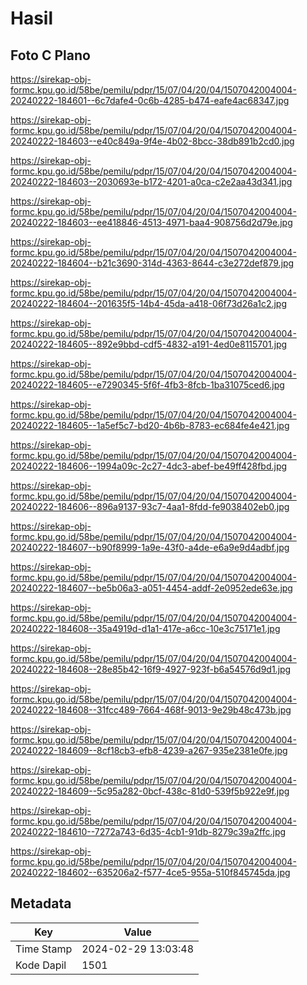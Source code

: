 # Hasil

## Foto C Plano

https://sirekap-obj-formc.kpu.go.id/58be/pemilu/pdpr/15/07/04/20/04/1507042004004-20240222-184601--6c7dafe4-0c6b-4285-b474-eafe4ac68347.jpg

https://sirekap-obj-formc.kpu.go.id/58be/pemilu/pdpr/15/07/04/20/04/1507042004004-20240222-184603--e40c849a-9f4e-4b02-8bcc-38db891b2cd0.jpg

https://sirekap-obj-formc.kpu.go.id/58be/pemilu/pdpr/15/07/04/20/04/1507042004004-20240222-184603--2030693e-b172-4201-a0ca-c2e2aa43d341.jpg

https://sirekap-obj-formc.kpu.go.id/58be/pemilu/pdpr/15/07/04/20/04/1507042004004-20240222-184603--ee418846-4513-4971-baa4-908756d2d79e.jpg

https://sirekap-obj-formc.kpu.go.id/58be/pemilu/pdpr/15/07/04/20/04/1507042004004-20240222-184604--b21c3690-314d-4363-8644-c3e272def879.jpg

https://sirekap-obj-formc.kpu.go.id/58be/pemilu/pdpr/15/07/04/20/04/1507042004004-20240222-184604--201635f5-14b4-45da-a418-06f73d26a1c2.jpg

https://sirekap-obj-formc.kpu.go.id/58be/pemilu/pdpr/15/07/04/20/04/1507042004004-20240222-184605--892e9bbd-cdf5-4832-a191-4ed0e8115701.jpg

https://sirekap-obj-formc.kpu.go.id/58be/pemilu/pdpr/15/07/04/20/04/1507042004004-20240222-184605--e7290345-5f6f-4fb3-8fcb-1ba31075ced6.jpg

https://sirekap-obj-formc.kpu.go.id/58be/pemilu/pdpr/15/07/04/20/04/1507042004004-20240222-184605--1a5ef5c7-bd20-4b6b-8783-ec684fe4e421.jpg

https://sirekap-obj-formc.kpu.go.id/58be/pemilu/pdpr/15/07/04/20/04/1507042004004-20240222-184606--1994a09c-2c27-4dc3-abef-be49ff428fbd.jpg

https://sirekap-obj-formc.kpu.go.id/58be/pemilu/pdpr/15/07/04/20/04/1507042004004-20240222-184606--896a9137-93c7-4aa1-8fdd-fe9038402eb0.jpg

https://sirekap-obj-formc.kpu.go.id/58be/pemilu/pdpr/15/07/04/20/04/1507042004004-20240222-184607--b90f8999-1a9e-43f0-a4de-e6a9e9d4adbf.jpg

https://sirekap-obj-formc.kpu.go.id/58be/pemilu/pdpr/15/07/04/20/04/1507042004004-20240222-184607--be5b06a3-a051-4454-addf-2e0952ede63e.jpg

https://sirekap-obj-formc.kpu.go.id/58be/pemilu/pdpr/15/07/04/20/04/1507042004004-20240222-184608--35a4919d-d1a1-417e-a6cc-10e3c75171e1.jpg

https://sirekap-obj-formc.kpu.go.id/58be/pemilu/pdpr/15/07/04/20/04/1507042004004-20240222-184608--28e85b42-16f9-4927-923f-b6a54576d9d1.jpg

https://sirekap-obj-formc.kpu.go.id/58be/pemilu/pdpr/15/07/04/20/04/1507042004004-20240222-184608--31fcc489-7664-468f-9013-9e29b48c473b.jpg

https://sirekap-obj-formc.kpu.go.id/58be/pemilu/pdpr/15/07/04/20/04/1507042004004-20240222-184609--8cf18cb3-efb8-4239-a267-935e2381e0fe.jpg

https://sirekap-obj-formc.kpu.go.id/58be/pemilu/pdpr/15/07/04/20/04/1507042004004-20240222-184609--5c95a282-0bcf-438c-81d0-539f5b922e9f.jpg

https://sirekap-obj-formc.kpu.go.id/58be/pemilu/pdpr/15/07/04/20/04/1507042004004-20240222-184610--7272a743-6d35-4cb1-91db-8279c39a2ffc.jpg

https://sirekap-obj-formc.kpu.go.id/58be/pemilu/pdpr/15/07/04/20/04/1507042004004-20240222-184602--635206a2-f577-4ce5-955a-510f845745da.jpg


## Metadata

| Key        | Value               |
| ---------- | ------------------- |
| Time Stamp | 2024-02-29 13:03:48 |
| Kode Dapil | 1501                |




